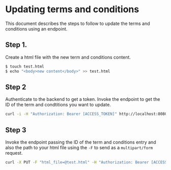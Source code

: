 # Updating terms and conditions

This document describes the steps to follow to update the terms and conditions using an endpoint.

## Step 1.
Create a html file with the new term and conditions content.

```bash
$ touch test.html
$ echo "<body>new content</body>" >> test.html
```
## Step 2
Authenticate to the backend to get a token.
Invoke the endpoint to get the ID of the term and condtitions you want to update.

```bash
curl -i -H "Authorization: Bearer [ACCESS_TOKEN]" http://localhost:8080/api/v1/termcondpol
```
## Step 3
Invoke the endpoint passing the ID of the term and conditions entry and also the path to your html file using the `-F` to send as a `multipart/form` request. 

```bash
curl -X PUT -F "html_file=@test.html" -H "Authorization: Bearer [ACCESS_TOKEN" http://localhost:8080/api/v1/termcondpol/[TERM_ID]
```

